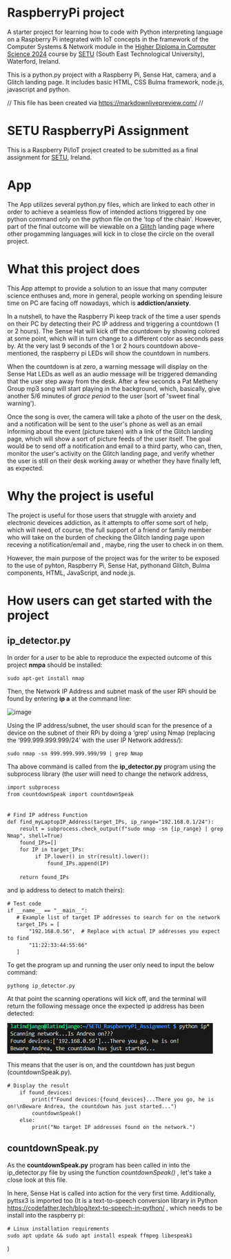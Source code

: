 # RaspberryPi project

A starter project for learning how to code with Python interpreting language on a Raspberry Pi integrated with IoT concepts in the framework of the Computer Systems & Network module in the [Higher Diploma in Computer Science 2024](https://tutors.dev/course/setu-hdip-comp-sci-2024-comp-sys) course by [SETU](https://www.setu.ie/) (South East Technological University), Waterford, Ireland.

This is a python.py project with a Raspberry Pi, Sense Hat, camera, and a Glitch landing page. It includes basic HTML, CSS Bulma framework, node.js, javascript and python.


// This file has been created via https://markdownlivepreview.com/ //

# SETU RaspberryPi Assignment
This is a Raspberry Pi/IoT project created to be submitted as a final assignment for [SETU](https://www.setu.ie/), Ireland.

# App
The App utilizes several python.py files, which are linked to each other in order to achieve a seamless flow of intended actions triggered by one python command only on the python file on the 'top of the chain'. However, part of the final outcome will be viewable on a [Glitch](https://glitch.com/) landing page where other progamming languages will kick in to close the circle on the overall project.



# What this project does
This App attempt to provide a solution to an issue that many computer science enthuses and, more in general, people working on spending leisure time on PC are facing off nowadays, which is **addiction/anxiety**.

In a nutshell, to have the Raspberry Pi keep track of the time a user spends on their PC by detecting their PC IP address and triggering a countdown (1 or 2 hours). The Sense Hat will kick off the countdown by showing colored  at some point, which will in turn change to a different color as seconds pass by. At the very last 9 seconds of the 1 or 2 hours countdown above-mentioned, the raspberry pi LEDs will show the countdown in numbers. 

When the countdown is at zero, a warning message will display on the Sense Hat LEDs as well as an audio message will be triggered demanding that the user step away from the desk.
After a few seconds a Pat Metheny Group mp3 song will start playing in the background, which, basically, give another 5/6 minutes of _grace period_ to the user (sort of 'sweet final warning').

Once the song is over, the camera will take a photo of the user on the desk, and a notification will be sent to the user's phone as well as an email informing about the event (picture taken) with a link of the Glitch landing page, which will show a sort of picture feeds of the user itself. The goal would be to send off a notification and email to a third party, who can, then, monitor the user's activity on the Glitch landing page, and verify whether the user is still on their desk working away or whether they have finally left, as expected.


# Why the project is useful
The project is useful for those users that struggle with anxiety and electronic deveices addiction, as it attempts to offer some sort of help, which will need, of course, the full support of a friend or family member who will take on the burden of checking the Glitch landing page upon receving a notification/email and , maybe, ring the user to check in on them. 

However, the main purpose of the project was for the writer to be exposed to the use of pyhton, Raspberry Pi, Sense Hat, pythonand Glitch, Bulma components, HTML, JavaScript, and node.js.

# How users can get started with the project

## ip_detector.py

In order for a user to be able to reproduce the expected outcome of this project **nmpa** should be installed:

```
sudo apt-get install nmap
```
Then, the Network IP Address and subnet mask of the user RPi should be found by entering **ip a** at the command line:

![image](https://github.com/user-attachments/assets/f976ddf4-833a-4a07-9c6b-304e7685baef)

Using the IP address/subnet, the user should scan for the presence of a device on the subnet of their RPi by doing a ‘grep’ using Nmap (replacing the ‘999.999.999.999/24’ with the user IP Network address/):

```
sudo nmap -sn 999.999.999.999/99 | grep Nmap
```
Tha above command is called from the **ip_detector.py** program using the subprocess library (the user wiill need to change the network address,

```
import subprocess
from countdownSpeak import countdownSpeak


# Find IP address Function
def find_myLaptopIP_Address(target_IPs, ip_range="192.168.0.1/24"):
    result = subprocess.check_output(f"sudo nmap -sn {ip_range} | grep Nmap", shell=True)
    found_IPs=[]
    for IP in target_IPs: 
         if IP.lower() in str(result).lower():
             found_IPs.append(IP)         

    return found_IPs
```

 and ip address to detect to match theirs):

 ```
 # Test code
if __name__ == "__main__":
    # Example list of target IP addresses to search for on the network
    target_IPs = [
        "192.168.0.56",  # Replace with actual IP addresses you expect to find
        "11:22:33:44:55:66"
    ]
```

To get the program up and running the user only need to input the below command:

```
pythong ip_detector.py
```
At that point the scanning operations will kick off, and the terminal will return the following message once the expected ip address has been detected:

![alt text](image-1.png)

This means that the user is on, and the countdown has just begun (countdownSpeak.py).

```
# Display the result
    if found_devices:
        print(f"Found devices:{found_devices}...There you go, he is on!\nBeware Andrea, the countdown has just started...")
        countdownSpeak()
    else:
        print("No target IP addresses found on the network.")
```

## countdownSpeak.py

As the **countdownSpeak.py** program has been called in into the ip_detector.py file by using the function _countdownSpeak()_ , let's take a close look at this file. 

In here, Sense Hat is called into action for the very first time. Additionally, pyttsx3 is imported too (It is a text-to-speech conversion library in Python https://codefather.tech/blog/text-to-speech-in-python/ , which needs to be install into the raspberry pi:

```
# Linux installation requirements
sudo apt update && sudo apt install espeak ffmpeg libespeak1

```
)

